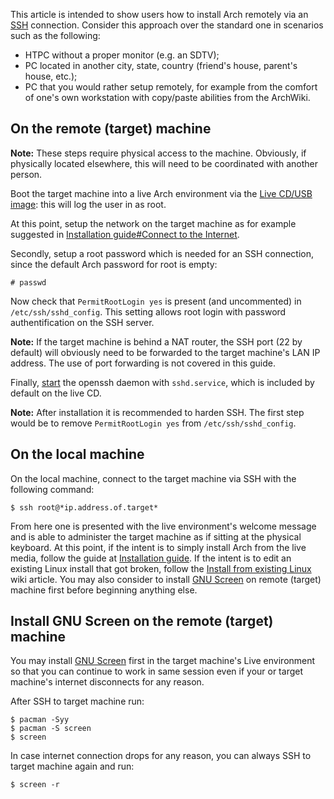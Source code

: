 This article is intended to show users how to install Arch remotely via an [SSH](/index.php/SSH "SSH") connection. Consider this approach over the standard one in scenarios such as the following:

*   HTPC without a proper monitor (e.g. an SDTV);
*   PC located in another city, state, country (friend's house, parent's house, etc.);
*   PC that you would rather setup remotely, for example from the comfort of one's own workstation with copy/paste abilities from the ArchWiki.

## On the remote (target) machine

**Note:** These steps require physical access to the machine. Obviously, if physically located elsewhere, this will need to be coordinated with another person.

Boot the target machine into a live Arch environment via the [Live CD/USB image](/index.php/Category:Getting_and_installing_Arch "Category:Getting and installing Arch"): this will log the user in as root.

At this point, setup the network on the target machine as for example suggested in [Installation guide#Connect to the Internet](/index.php/Installation_guide#Connect_to_the_Internet "Installation guide").

Secondly, setup a root password which is needed for an SSH connection, since the default Arch password for root is empty:

```
# passwd

```

Now check that `PermitRootLogin yes` is present (and uncommented) in `/etc/ssh/sshd_config`. This setting allows root login with password authentification on the SSH server.

**Note:** If the target machine is behind a NAT router, the SSH port (22 by default) will obviously need to be forwarded to the target machine's LAN IP address. The use of port forwarding is not covered in this guide.

Finally, [start](/index.php/Start "Start") the openssh daemon with `sshd.service`, which is included by default on the live CD.

**Note:** After installation it is recommended to harden SSH. The first step would be to remove `PermitRootLogin yes` from `/etc/ssh/sshd_config`.

## On the local machine

On the local machine, connect to the target machine via SSH with the following command:

```
$ ssh root@*ip.address.of.target*

```

From here one is presented with the live environment's welcome message and is able to administer the target machine as if sitting at the physical keyboard. At this point, if the intent is to simply install Arch from the live media, follow the guide at [Installation guide](/index.php/Installation_guide "Installation guide"). If the intent is to edit an existing Linux install that got broken, follow the [Install from existing Linux](/index.php/Install_from_existing_Linux "Install from existing Linux") wiki article. You may also consider to install [GNU Screen](/index.php/GNU_Screen "GNU Screen") on remote (target) machine first before beginning anything else.

## Install GNU Screen on the remote (target) machine

You may install [GNU Screen](/index.php/GNU_Screen "GNU Screen") first in the target machine's Live environment so that you can continue to work in same session even if your or target machine's internet disconnects for any reason.

After SSH to target machine run:

```
$ pacman -Syy
$ pacman -S screen
$ screen

```

In case internet connection drops for any reason, you can always SSH to target machine again and run:

```
$ screen -r

```